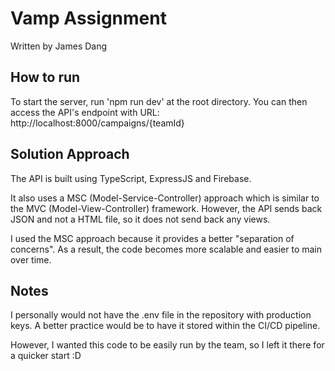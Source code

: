 # Vamp Assignment

Written by James Dang

## How to run

To start the server, run 'npm run dev' at the root directory. You can then access the API's endpoint with URL: http://localhost:8000/campaigns/{teamId}

## Solution Approach

The API is built using TypeScript, ExpressJS and Firebase. 

It also uses a MSC (Model-Service-Controller) approach which is similar to the MVC (Model-View-Controller) framework. However, the API sends back JSON and not a HTML file, so it does not send back any views.

I used the MSC approach because it provides a better "separation of concerns". As a result, the code becomes more scalable and easier to main over time.


## Notes

I personally would not have the .env file in the repository with production keys. A better practice would be to have it stored within the CI/CD pipeline.

However, I wanted this code to be easily run by the team, so I left it there for a quicker start :D

